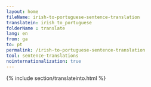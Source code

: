 ```yaml
---
layout: home
fileName: irish-to-portuguese-sentence-translation
translatein: irish_to_portuguese
folderName : translate
lang: en
from: ga
to: pt
permalink: /irish-to-portuguese-sentence-translation
tool: sentence-translations
nointernationalization: true
---
```

{% include section/translateinto.html %}
